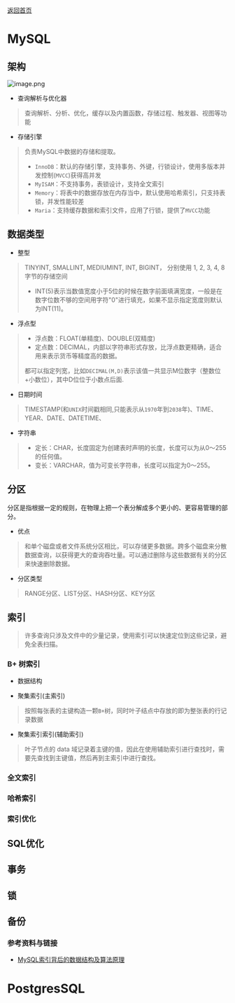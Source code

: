 <p> <a href="../README.md">返回首页</a></p>

# MySQL
## 架构
![image.png](https://i.bmp.ovh/imgs/2021/09/d3ca5f9a109ba68e.png)
- 查询解析与优化器
> 查询解析、分析、优化，缓存以及内置函数，存储过程、触发器、视图等功能
- 存储引擎
> 负责MySQL中数据的存储和提取。
> - `InnoDB`：默认的存储引擎，支持事务、外键，行锁设计，使用多版本并发控制(`MVCC`)获得高并发
> - `MyISAM`：不支持事务，表锁设计，支持全文索引
> - `Memory`：将表中的数据存放在内存当中，默认使用哈希索引，只支持表锁，并发性能较差
> - `Maria`：支持缓存数据和索引文件，应用了行锁，提供了`MVCC`功能
## 数据类型
- 整型
> TINYINT, SMALLINT, MEDIUMINT, INT, BIGINT， 分别使用 1, 2, 3, 4, 8 字节的存储空间
> - INT(5)表示当数值宽度小于5位的时候在数字前面填满宽度，一般是在数字位数不够的空间用字符"0"进行填充，如果不显示指定宽度则默认为INT(11)。
- 浮点型
> - 浮点数：FLOAT(单精度)、DOUBLE(双精度)
> - 定点数：DECIMAL，内部以字符串形式存放，比浮点数更精确，适合用来表示货币等精度高的数据。
> 
> 都可以指定列宽，比如`DECIMAL(M,D)`表示该值一共显示M位数字（整数位+小数位），其中D位位于小数点后面.
- 日期时间
> TIMESTAMP(和`UNIX`时间戳相同,只能表示从`1970`年到`2038`年)、TIME、YEAR、DATE、DATETIME、
- 字符串
> - 定长：CHAR，长度固定为创建表时声明的长度，长度可以为从0～255的任何值。
> - 变长：VARCHAR，值为可变长字符串，长度可以指定为0～255。
## 分区
分区是指根据一定的规则，在物理上把一个表分解成多个更小的、更容易管理的部分。
- 优点
> 和单个磁盘或者文件系统分区相比，可以存储更多数据。跨多个磁盘来分散数据查询，以获得更大的查询吞吐量。可以通过删除与这些数据有关的分区来快速删除数据。
- 分区类型
> RANGE分区、LIST分区、HASH分区、KEY分区
## 索引
> 许多查询只涉及文件中的少量记录，使用索引可以快速定位到这些记录，避免全表扫描。
### B+ 树索引
- 数据结构

- 聚集索引(主索引)
> 按照每张表的主键构造一颗`B+`树，同时叶子结点中存放的即为整张表的行记录数据
- 聚集索引索引(辅助索引)
> 叶子节点的 data 域记录着主键的值，因此在使用辅助索引进行查找时，需要先查找到主键值，然后再到主索引中进行查找。
### 全文索引

### 哈希索引

### 索引优化

## SQL优化

## 事务

## 锁

## 备份 

### 参考资料与链接
- <a href="http://blog.codinglabs.org/articles/theory-of-mysql-index.html">MySQL索引背后的数据结构及算法原理</a>  

# PostgresSQL